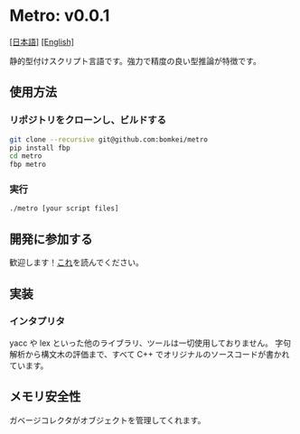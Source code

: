 # Metro: v0.0.1

[[日本語]](README.md) [[English]](README_EN.md)

静的型付けスクリプト言語です。強力で精度の良い型推論が特徴です。

## 使用方法

### リポジトリをクローンし、ビルドする

```bash
git clone --recursive git@github.com:bomkei/metro
pip install fbp
cd metro
fbp metro
```

### 実行

```bash
./metro [your script files]
```

## 開発に参加する

歓迎します！[これ](CONTRIBUTE.md)を読んでください。

## 実装

### インタプリタ

yacc や lex といった他のライブラリ、ツールは一切使用しておりません。
字句解析から構文木の評価まで、すべて C++ でオリジナルのソースコードが書かれています。

## メモリ安全性

ガベージコレクタがオブジェクトを管理してくれます。

